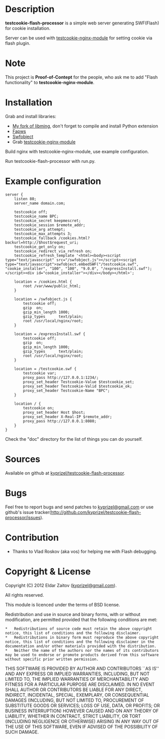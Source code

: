 Description
===========

**testcookie-flash-processor** is a simple web server generating SWF(Flash) for cookie installation.

Server can be used with [testcookie-nginx-module](http://github.com/kyprizel/testcookie-nginx-module) for setting cookie via flash plugin.

Note
====

This project is **Proof-of-Contept** for the people, who ask me to add "Flash functionality" to **testcookie-nginx-module**.

Installation
============

Grab and install libraries:

*   [My fork of libming](http://github.com/kyprizel/libming.git), don't forget to compile and install Python extension
*   [Fapws](http://github.com/william-os4y/fapws3)
*   [Swfobject](http://code.google.com/p/swfobject/)
*   Grab [testcookie-nginx-module](http://github.com/kyprizel/testcookie-nginx-module)

Build nginx with testcookie-nginx-module, use example configuration.

Run testcookie-flash-processor with run.py.


Example configuration
=====================

    server {
        listen 80;
        server_name domain.com;

        testcookie off;
        testcookie_name BPC;
        testcookie_secret keepmescret;
        testcookie_session $remote_addr;
        testcookie_arg attempt;
        testcookie_max_attempts 3;
        testcookie_fallback /cookies.html?backurl=http://$host$request_uri;
        testcookie_get_only on;
        testcookie_redirect_via_refresh on;
        testcookie_refresh_template '<html><body><script type="text/javascript" src="/swfobject.js"></script><script type="text/javascript">swfobject.embedSWF("/testcookie.swf", "cookie_installer", "100", "100", "9.0.0", "/expressInstall.swf");</script><div id="cookie_installer"></div></body></html>';

        location = /cookies.html {
            root /var/www/public_html;
        }

        location = /swfobject.js {
            testcookie off;
            gzip  on;
            gzip_min_length 1000;
            gzip_types      text/plain;
            root /usr/local/nginx/root;
        }

        location = /expressInstall.swf {
            testcookie off;
            gzip  on;
            gzip_min_length 1000;
            gzip_types      text/plain;
            root /usr/local/nginx/root;
        }

        location = /testcookie.swf {
            testcookie var;
            proxy_pass http://127.0.0.1:1234/;
            proxy_set_header Testcookie-Value $testcookie_set;
            proxy_set_header Testcookie-Valid $testcookie_ok;
            proxy_set_header Testcookie-Name "BPC";
        }

        location / {
            testcookie on;
            proxy_set_header Host $host;
            proxy_set_header X-Real-IP $remote_addr;
            proxy_pass http://127.0.0.1:8080;
        }
    }

Check the "doc" directory for the list of things you can do yourself.

Sources
=======

Available on github at [kyprizel/testcookie-flash-processor](<http://github.com/kyprizel/testcookie-flash-processor>).

Bugs
====

Feel free to report bugs and send patches to kyprizel@gmail.com
or use github's issue tracker(<http://github.com/kyprizel/testcookie-flash-processor/issues>).

Contribution
============

*   Thanks to Vlad Roskov (aka vos) for helping me with Flash debugging.

Copyright & License
===================

Copyright (C) 2012 Eldar Zaitov (kyprizel@gmail.com).

All rights reserved.

This module is licenced under the terms of BSD license.

Redistribution and use in source and binary forms, with or without
modification, are permitted provided that the following conditions are
met:

    *   Redistributions of source code must retain the above copyright notice, this list of conditions and the following disclaimer.
    *   Redistributions in binary form must reproduce the above copyright notice, this list of conditions and the following disclaimer in the documentation and/or other materials provided with the distribution.
    *   Neither the name of the authors nor the names of its contributors may be used to endorse or promote products derived from this software without specific prior written permission.

THIS SOFTWARE IS PROVIDED BY AUTHOR AND CONTRIBUTORS ``AS IS'' AND
ANY EXPRESS OR IMPLIED WARRANTIES, INCLUDING, BUT NOT LIMITED TO, THE
IMPLIED WARRANTIES OF MERCHANTABILITY AND FITNESS FOR A PARTICULAR PURPOSE
ARE DISCLAIMED.  IN NO EVENT SHALL AUTHOR OR CONTRIBUTORS BE LIABLE
FOR ANY DIRECT, INDIRECT, INCIDENTAL, SPECIAL, EXEMPLARY, OR CONSEQUENTIAL
DAMAGES (INCLUDING, BUT NOT LIMITED TO, PROCUREMENT OF SUBSTITUTE GOODS
OR SERVICES; LOSS OF USE, DATA, OR PROFITS; OR BUSINESS INTERRUPTION)
HOWEVER CAUSED AND ON ANY THEORY OF LIABILITY, WHETHER IN CONTRACT, STRICT
LIABILITY, OR TORT (INCLUDING NEGLIGENCE OR OTHERWISE) ARISING IN ANY WAY
OUT OF THE USE OF THIS SOFTWARE, EVEN IF ADVISED OF THE POSSIBILITY OF
SUCH DAMAGE.
